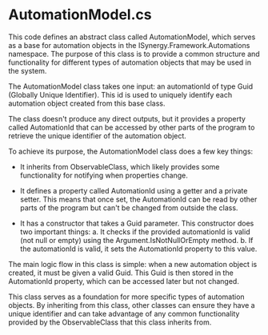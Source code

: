 # AutomationModel.cs

This code defines an abstract class called AutomationModel, which serves as a base for automation objects in the ISynergy.Framework.Automations namespace. The purpose of this class is to provide a common structure and functionality for different types of automation objects that may be used in the system.

The AutomationModel class takes one input: an automationId of type Guid (Globally Unique Identifier). This id is used to uniquely identify each automation object created from this base class.

The class doesn't produce any direct outputs, but it provides a property called AutomationId that can be accessed by other parts of the program to retrieve the unique identifier of the automation object.

To achieve its purpose, the AutomationModel class does a few key things:

- It inherits from ObservableClass, which likely provides some functionality for notifying when properties change.

- It defines a property called AutomationId using a getter and a private setter. This means that once set, the AutomationId can be read by other parts of the program but can't be changed from outside the class.

- It has a constructor that takes a Guid parameter. This constructor does two important things: a. It checks if the provided automationId is valid (not null or empty) using the Argument.IsNotNullOrEmpty method. b. If the automationId is valid, it sets the AutomationId property to this value.

The main logic flow in this class is simple: when a new automation object is created, it must be given a valid Guid. This Guid is then stored in the AutomationId property, which can be accessed later but not changed.

This class serves as a foundation for more specific types of automation objects. By inheriting from this class, other classes can ensure they have a unique identifier and can take advantage of any common functionality provided by the ObservableClass that this class inherits from.
